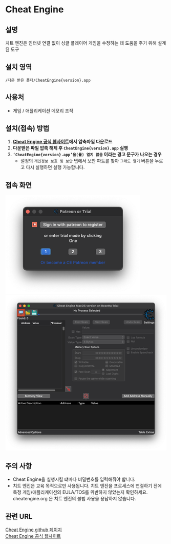 # Cheat Engine

## 설명
치트 엔진은 인터넷 연결 없이 싱글 플레이어 게임을 수정하는 데 도움을 주기 위해 설계된 도구

## 설치 영역
`/다운 받은 폴더/CheatEngine{version}.app`

## 사용처
- 게임 / 애플리케이션 메모리 조작

## 설치(접속) 방법
1. **[Cheat Engine 공식 웹사이트](https://www.cheatengine.org/)에서 압축파일 다운로드**
2. **다운받은 파일 압축 해제 후 `CheatEngine{version}.app` 실행**
3. **`‘CheatEngine{version}.app’을(를) 열지 않음` 이라는 경고 문구가 나오는 경우**
   - 설정의 `개인정보 보호 및 보안` 탭에서 보안 파트를 찾아 `그래도 열기` 버튼을 누르고 다시 실행하면 실행 가능합니다.

## 접속 화면
![접속 화면 설명](CheatEngine.png)  
![실행 화면](cheat.png)

## 주의 사항
- Cheat Engine을 실행시킬 떄마다 비밀번호를 입력해줘야 합니다.
- 치트 엔진은 교육 목적으로만 사용됩니다. 치트 엔진을 프로세스에 연결하기 전에 특정 게임/애플리케이션의 EULA/TOS를 위반하지 않았는지 확인하세요. cheatengine.org 은 치트 엔진의 불법 사용을 용납하지 않습니다.
## 관련 URL
[Cheat Engine github 페이지](https://github.com/cheat-engine/cheat-engine/)   
[Cheat Engine 공식 웹사이트](https://www.cheatengine.org/)
